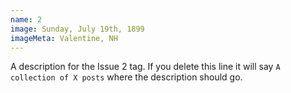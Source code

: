 ```yaml
---
name: 2
image: Sunday, July 19th, 1899
imageMeta: Valentine, NH
---
```

A description for the Issue 2 tag. If you delete this line it will say
`A collection of X posts` where the description should go.
